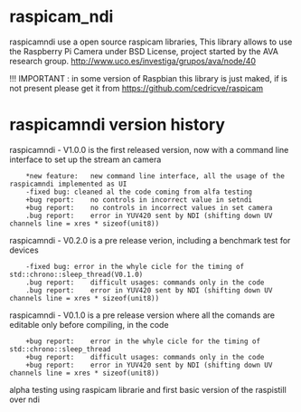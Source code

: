 # raspicam_ndi

raspicamndi use a open source raspicam libraries, This library allows to use the Raspberry Pi Camera under BSD License, project started by the AVA research group. http://www.uco.es/investiga/grupos/ava/node/40

!!! IMPORTANT : in some version of Raspbian this library is just maked, if is not present please get it from https://github.com/cedricve/raspicam
#


# raspicamndi version history


raspicamndi - V1.0.0
	is the first released version, now with a command line interface to set up the stream an camera
	
		*new feature:	new command line interface, all the usage of the raspicamndi implemented as UI
		-fixed bug:	cleaned al the code coming from alfa testing
		+bug report:	no controls in incorrect value in setndi
		+bug report:	no controls in incorrect values in set camera
		.bug report:	error in YUV420 sent by NDI (shifting down UV channels line = xres * sizeof(unit8))
		
raspicamndi - V0.2.0 
	is a pre release verion, including a benchmark test for devices

		-fixed bug:	error in the whyle cicle for the timing of std::chrono::sleep_thread(V0.1.0)
		.bug report:	difficult usages: commands only in the code
		.bug report:	error in YUV420 sent by NDI (shifting down UV channels line = xres * sizeof(unit8))

raspicamndi - V0.1.0 
	is a pre release version where all the comands are editable only before compiling, in the code

		+bug report:	error in the whyle cicle for the timing of std::chrono::sleep_thread
		+bug report:	difficult usages: commands only in the code
		+bug report:	error in YUV420 sent by NDI (shifting down UV channels line = xres * sizeof(unit8))

alpha testing
	using raspicam librarie and first basic version of the raspistill over ndi

